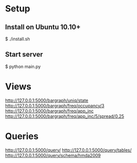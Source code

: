 Setup
=====

Install on Ubuntu 10.10+
------------------------

  $ ./install.sh

Start server
------------

  $ python main.py

Views
=====

  http://127.0.0.1:5000/bargraph/uniq/state
  http://127.0.0.1:5000/bargraph/freq/occupancy/3
  http://127.0.0.1:5000/bargraph/freq/app_inc
  http://127.0.0.1:5000/bargraph/freq/app_inc/5/spread/0.25

Queries
=======

  http://127.0.0.1:5000/query/
  http://127.0.0.1:5000/query/tables/
  http://127.0.0.1:5000/query/schema/hmda2009
